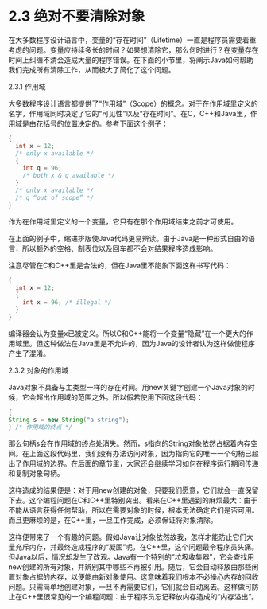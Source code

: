 # 2.3 绝对不要清除对象


在大多数程序设计语言中，变量的“存在时间”（Lifetime）一直是程序员需要着重考虑的问题。变量应持续多长的时间？如果想清除它，那么何时进行？在变量存在时间上纠缠不清会造成大量的程序错误。在下面的小节里，将阐示Java如何帮助我们完成所有清除工作，从而极大了简化了这个问题。

2.3.1 作用域

大多数程序设计语言都提供了“作用域”（Scope）的概念。对于在作用域里定义的名字，作用域同时决定了它的“可见性”以及“存在时间”。在C，C++和Java里，作用域是由花括号的位置决定的。参考下面这个例子：

``` java
{
  int x = 12;
  /* only x available */
  {
    int q = 96;
    /* both x & q available */
  }
  /* only x available */
  /* q “out of scope” */
}
```

作为在作用域里定义的一个变量，它只有在那个作用域结束之前才可使用。

在上面的例子中，缩进排版使Java代码更易辨读。由于Java是一种形式自由的语言，所以额外的空格、制表位以及回车都不会对结果程序造成影响。

注意尽管在C和C++里是合法的，但在Java里不能象下面这样书写代码：

``` java
{
  int x = 12;
  {
    int x = 96; /* illegal */
  }
}
```

编译器会认为变量x已被定义。所以C和C++能将一个变量“隐藏”在一个更大的作用域里。但这种做法在Java里是不允许的，因为Java的设计者认为这样做使程序产生了混淆。

2.3.2 对象的作用域

Java对象不具备与主类型一样的存在时间。用new关键字创建一个Java对象的时候，它会超出作用域的范围之外。所以假若使用下面这段代码：

``` java
{
String s = new String("a string");
} /* 作用域的终点 */
```

那么句柄s会在作用域的终点处消失。然而，s指向的String对象依然占据着内存空间。在上面这段代码里，我们没有办法访问对象，因为指向它的唯一一个句柄已超出了作用域的边界。在后面的章节里，大家还会继续学习如何在程序运行期间传递和复制对象句柄。

这样造成的结果便是：对于用new创建的对象，只要我们愿意，它们就会一直保留下去。这个编程问题在C和C++里特别突出。看来在C++里遇到的麻烦最大：由于不能从语言获得任何帮助，所以在需要对象的时候，根本无法确定它们是否可用。而且更麻烦的是，在C++里，一旦工作完成，必须保证将对象清除。

这样便带来了一个有趣的问题。假如Java让对象依然故我，怎样才能防止它们大量充斥内存，并最终造成程序的“凝固”呢。在C++里，这个问题最令程序员头痛。但Java以后，情况却发生了改观。Java有一个特别的“垃圾收集器”，它会查找用new创建的所有对象，并辨别其中哪些不再被引用。随后，它会自动释放由那些闲置对象占据的内存，以便能由新对象使用。这意味着我们根本不必操心内存的回收问题。只需简单地创建对象，一旦不再需要它们，它们就会自动离去。这样做可防止在C++里很常见的一个编程问题：由于程序员忘记释放内存造成的“内存溢出”。

